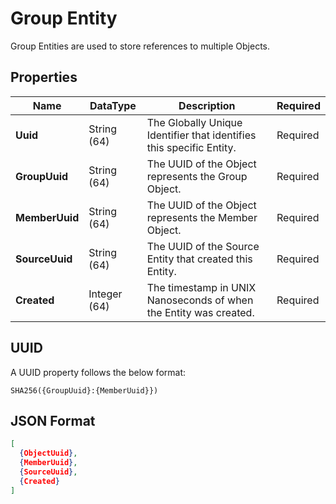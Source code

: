 # Group Entity

Group Entities are used to store references to multiple Objects.


## Properties
<table style="width: 100%;">
    <thead>
        <tr>
            <th>Name</th>
            <th>DataType</th>
            <th>Description</th>
            <th>Required</th>
        </tr>
    </thead>
    <tbody>
        <tr>
            <td><b>Uuid</b></td>
            <td>String (64)</td>
            <td>The Globally Unique Identifier that identifies this specific Entity.</td>
            <td>Required</td>
        </tr>
        <tr>
            <td><b>GroupUuid</b></td>
            <td>String (64)</td>
            <td>The UUID of the Object represents the Group Object.</td>
            <td>Required</td>
        </tr>
        <tr>
            <td><b>MemberUuid</b></td>
            <td>String (64)</td>
            <td>The UUID of the Object represents the Member Object.</td>
            <td>Required</td>
        </tr>
        <tr>
            <td><b>SourceUuid</b></td>
            <td>String (64)</td>
            <td>The UUID of the Source Entity that created this Entity.</td>
            <td>Required</td>
        </tr>
        <tr>
            <td><b>Created</b></td>
            <td>Integer (64)</td>
            <td>The timestamp in UNIX Nanoseconds of when the Entity was created.</td>
            <td>Required</td>
        </tr>
    </tbody>
</table>

## UUID
A UUID property follows the below format:
```
SHA256({GroupUuid}:{MemberUuid}})
```

## JSON Format
```json
[
  {ObjectUuid},
  {MemberUuid},
  {SourceUuid},
  {Created}
]
```
